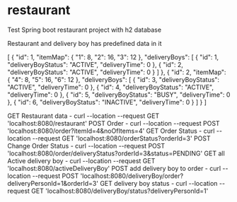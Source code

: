 # restaurant
Test Spring boot restaurant project with h2 database


Restaurant and delivery boy has predefined data in it

[
    {
        "id": 1,
        "itemMap": {
            "1": 8,
            "2": 16,
            "3": 12
        },
        "deliveryBoys": [
            {
                "id": 1,
                "deliveryBoyStatus": "ACTIVE",
                "deliveryTime": 0
            },
            {
                "id": 2,
                "deliveryBoyStatus": "ACTIVE",
                "deliveryTime": 0
            }
        ]
    },
    {
        "id": 2,
        "itemMap": {
            "4": 8,
            "5": 16,
            "6": 12
        },
        "deliveryBoys": [
            {
                "id": 3,
                "deliveryBoyStatus": "ACTIVE",
                "deliveryTime": 0
            },
            {
                "id": 4,
                "deliveryBoyStatus": "ACTIVE",
                "deliveryTime": 0
            },
            {
                "id": 5,
                "deliveryBoyStatus": "BUSY",
                "deliveryTime": 0
            },
            {
                "id": 6,
                "deliveryBoyStatus": "INACTIVE",
                "deliveryTime": 0
            }
        ]
    }
]

GET Restaurant data - curl --location --request GET 'localhost:8080/restaurant'
POST Order - curl --location --request POST 'localhost:8080/order?itemId=4&noOfItems=4'
GET Order Status - curl --location --request GET 'localhost:8080/orderStatus?orderId=3'
POST Change Order Status - curl --location --request POST 'localhost:8080/order/deliveryStatus?orderId=3&status=PENDING'
GET all Active delivery boy - curl --location --request GET 'localhost:8080/activeDeliveryBoy'
POST add delivery boy to order - curl --location --request POST 'localhost:8080/deliveryBoy/order?deliveryPersonId=1&orderId=3'
GET delivery boy status - curl --location --request GET 'localhost:8080/deliveryBoy/status?deliveryPersonId=1'
